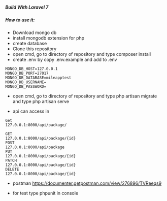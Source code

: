 ##### Build With Laravel 7

##### How to use it:
- Download mongo db
- install mongodb extension for php
- create database
- Clone this repository
- open cmd, go to directory of repository and type composer install
- create .env by copy .env.example and add to .env 

``````
MONGO_DB_HOST=127.0.0.1
MONGO_DB_PORT=27017
MONGO_DB_DATABASE=mileapptest
MONGO_DB_USERNAME=
MONGO_DB_PASSWORD=
``````
- open cmd, go to directory of repository and type php artisan migrate and type php artisan serve

- api can access in
````````
Get
127.0.0.1:8000/api/package/

GET 
127.0.0.1:8000/api/package/{id}
POST 
127.0.0.1:8000/api/package 
PUT 
127.0.0.1:8000/api/package/{id}
PATCH
127.0.0.1:8000/api/package/{id}
DELETE
127.0.0.1:8000/api/package/{id}
````````
- postman 
https://documenter.getpostman.com/view/276896/TVReeqs9

- for test type phpunit in console

